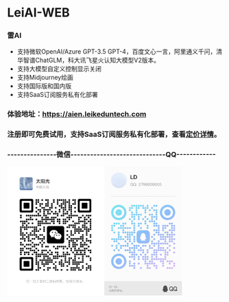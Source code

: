 # LeiAI-WEB

### 雷AI
 - 支持微软OpenAI/Azure GPT-3.5 GPT-4，百度文心一言，阿里通义千问，清华智谱ChatGLM，科大讯飞星火认知大模型V2版本。
 - 支持大模型自定义控制显示关闭
 - 支持Midjourney绘画
 - 支持国际版和国内版
 - 支持SaaS订阅服务私有化部署

### 体验地址：https://aien.leikeduntech.com
### 注册即可免费试用，支持SaaS订阅服务私有化部署，查看<a href="https://aien.leikeduntech.com/pay">定价详情</a>。

### ---------------微信-----------------------------QQ------------
<div style="height: 300px;">
<img style="height:300px;" alt="author" src="docs/img/author-wx-qq.png">
</div>

